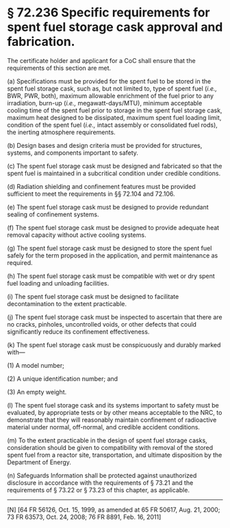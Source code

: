 # § 72.236   Specific requirements for spent fuel storage cask approval and fabrication.

The certificate holder and applicant for a CoC shall ensure that the requirements of this section are met. 


(a) Specifications must be provided for the spent fuel to be stored in the spent fuel storage cask, such as, but not limited to, type of spent fuel (*i.e.,* BWR, PWR, both), maximum allowable enrichment of the fuel prior to any irradiation, burn-up (*i.e.,* megawatt-days/MTU), minimum acceptable cooling time of the spent fuel prior to storage in the spent fuel storage cask, maximum heat designed to be dissipated, maximum spent fuel loading limit, condition of the spent fuel (*i.e.,* intact assembly or consolidated fuel rods), the inerting atmosphere requirements.


(b) Design bases and design criteria must be provided for structures, systems, and components important to safety.


(c) The spent fuel storage cask must be designed and fabricated so that the spent fuel is maintained in a subcritical condition under credible conditions.


(d) Radiation shielding and confinement features must be provided sufficient to meet the requirements in §§ 72.104 and 72.106.


(e) The spent fuel storage cask must be designed to provide redundant sealing of confinement systems.


(f) The spent fuel storage cask must be designed to provide adequate heat removal capacity without active cooling systems.


(g) The spent fuel storage cask must be designed to store the spent fuel safely for the term proposed in the application, and permit maintenance as required.


(h) The spent fuel storage cask must be compatible with wet or dry spent fuel loading and unloading facilities.


(i) The spent fuel storage cask must be designed to facilitate decontamination to the extent practicable.


(j) The spent fuel storage cask must be inspected to ascertain that there are no cracks, pinholes, uncontrolled voids, or other defects that could significantly reduce its confinement effectiveness.


(k) The spent fuel storage cask must be conspicuously and durably marked with—


(1) A model number;


(2) A unique identification number; and


(3) An empty weight.


(l) The spent fuel storage cask and its systems important to safety must be evaluated, by appropriate tests or by other means acceptable to the NRC, to demonstrate that they will reasonably maintain confinement of radioactive material under normal, off-normal, and credible accident conditions.


(m) To the extent practicable in the design of spent fuel storage casks, consideration should be given to compatibility with removal of the stored spent fuel from a reactor site, transportation, and ultimate disposition by the Department of Energy.


(n) Safeguards Information shall be protected against unauthorized disclosure in accordance with the requirements of § 73.21 and the requirements of § 73.22 or § 73.23 of this chapter, as applicable.



---

[N] [64 FR 56126, Oct. 15, 1999, as amended at 65 FR 50617, Aug. 21, 2000; 73 FR 63573, Oct. 24, 2008; 76 FR 8891, Feb. 16, 2011]




